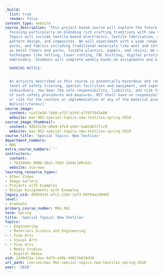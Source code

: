 ```yaml
---
_build:
  list: true
  render: false
content_type: website
course_description: 'This project-based course will explore the future of textiles,
  focusing particularly on blending rich crafting traditions with new technologies.
  Topics will include textile-based electronics, textile fabrication, algorithmic
  pattern design, and composites. We will experiment with a wide range of fibers,
  yarns, and fabrics including traditional materials like wool and cotton as well
  as metal fibers and yarns, fusible plastics, papers, and resins. We will also explore
  techniques like felting, laser cutting, CNC knitting, digital printing, and CNC
  embroidery. Students will complete weekly hands-on assignments and a final project.

  WARNING NOTICE:


  An activity described in this course is potentially hazardous and requires a high
  level of safety training, special facilities and equipment, and supervision by appropriate
  individuals. You bear the sole responsibility, liability, and risk for the implementation
  of such safety procedures and measures. MIT shall have no responsibility, liability,
  or risk for the content or implementation of any of the material presented. [Legal
  Notice](/terms/)'
course_image:
  content: cc4f2e56-7ab0-e72f-b2fd-e7f077d43e00
  website: mas-962-special-topics-new-textiles-spring-2010
course_image_thumbnail:
  content: 0d9151fe-d9e9-4fe9-eb87-6a02d6727cc9
  website: mas-962-special-topics-new-textiles-spring-2010
course_title: 'Special Topics: New Textiles'
department_numbers:
- MAS
extra_course_numbers: ''
instructors:
  content:
  - f925d49c-908b-d8a1-fdb3-1bd4c109c62c
  website: ocw-www
learning_resource_types:
- Other Video
- Image Gallery
- Projects with Examples
- Design Assignments with Examples
legacy_uid: db9501d1-efc1-2262-1af3-69704acd9485
level:
- Graduate
primary_course_number: MAS.962
term: Spring
title: 'Special Topics: New Textiles'
topics:
- - Engineering
  - Materials Science and Engineering
- - Fine Arts
  - Visual Arts
- - Fine Arts
  - Media Studies
  - Digital Media
uid: 1240d23a-14ac-4df9-a50b-4d621b81bd34
url_path: courses/mas-962-special-topics-new-textiles-spring-2010
year: '2010'
---
```

